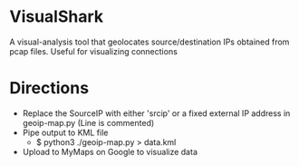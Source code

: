 # VisualShark
A visual-analysis tool that geolocates source/destination IPs obtained from pcap files.  Useful for visualizing connections

# Directions
- Replace the SourceIP with either 'srcip' or a fixed external IP address in geoip-map.py (Line is commented)
- Pipe output to KML file
  - $ python3 ./geoip-map.py > data.kml
- Upload to MyMaps on Google to visualize data
